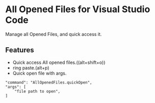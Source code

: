 # All Opened Files for Visual Studio Code

Manage all Opened Files, and quick access it. 

## Features

* Quick access All opened files.((alt+shift+o))
* ring paste.(alt+p)
* Quick open file with args.
```
"command": "AllOpenedFiles.quickOpen",
"args": [
    "file path to open",
]
```